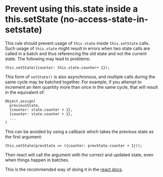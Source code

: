 # Prevent using this.state inside a this.setState (no-access-state-in-setstate)

This rule should prevent usage of `this.state` inside `this.setState` calls. 
Such usage of `this.state` might result in errors when two state calls are
called in a batch and thus referencing the old state and not the current
state. The following may lead to problems:

```
this.setState({counter: this.state.counter+ 1});
```

This form of `setState()` is also asynchronous, and multiple calls during the 
same cycle may be batched together. For example, if you attempt to increment 
an item quantity more than once in the same cycle, that will result in the 
equivalent of:

```
Object.assign(
  previousState,
  {counter: state.counter + 1},
  {counter: state.counter + 1},
  ...
)
```

This can be avoided by using a callback which takes the previous state
as the first argument:

```  
this.setState(prevState => ({counter: prevState.counter + 1}));
```

Then react will call the argument with the correct and updated state, 
even when things happen in batches. 

This is the recommended way of doing it in the [react docs](https://reactjs.org/docs/react-component.html#setstate).